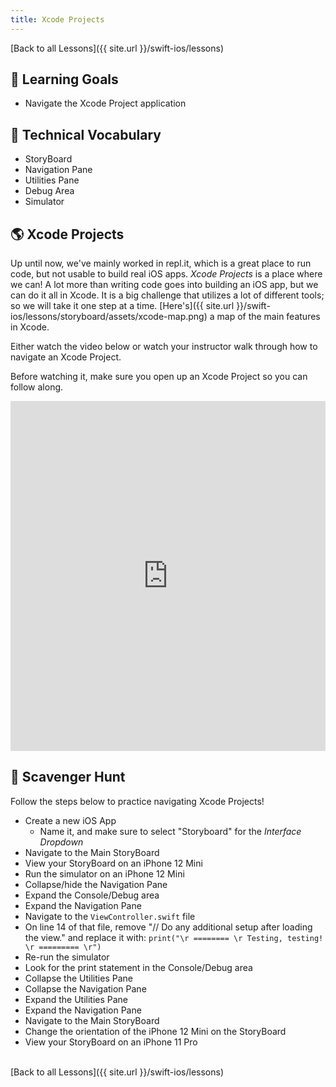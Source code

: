 ```yaml
---
title: Xcode Projects
---
```


[Back to all Lessons]({{ site.url }}/swift-ios/lessons)

## 🎯 Learning Goals

* Navigate the Xcode Project application

## 📗 Technical Vocabulary

* StoryBoard
* Navigation Pane
* Utilities Pane
* Debug Area
* Simulator

## 🌎 Xcode Projects

Up until now, we've mainly worked in repl.it, which is a great place to run code, but not usable to build real iOS apps. _Xcode Projects_ is a place where we can! A lot more than writing code goes into building an iOS app, but we can do it all in Xcode. It is a big challenge that utilizes a lot of different tools; so we will take it one step at a time. [Here's]({{ site.url }}/swift-ios/lessons/storyboard/assets/xcode-map.png) a map of the main features in Xcode.

Either watch the video below or watch your instructor walk through how to navigate an Xcode Project.

Before watching it, make sure you open up an Xcode Project so you can follow along.

<iframe width="100%" height="560" frameborder="0" scrolling="no" src="https://screencast-o-matic.com/embed?sc=cqfUrOZkvH&v=5&ff=1" allowfullscreen="true"></iframe>

## 🐣 Scavenger Hunt

Follow the steps below to practice navigating Xcode Projects!

- Create a new iOS App
  - Name it, and make sure to select "Storyboard" for the _Interface Dropdown_
- Navigate to the Main StoryBoard
- View your StoryBoard on an iPhone 12 Mini
- Run the simulator on an iPhone 12 Mini
- Collapse/hide the Navigation Pane
- Expand the Console/Debug area
- Expand the Navigation Pane
- Navigate to the `ViewController.swift` file
- On line 14 of that file, remove "// Do any additional setup after loading the view." and replace it with: `print("\r ======== \r Testing, testing! \r ========= \r")`
- Re-run the simulator
- Look for the print statement in the Console/Debug area
- Collapse the Utilities Pane
- Collapse the Navigation Pane
- Expand the Utilities Pane
- Expand the Navigation Pane
- Navigate to the Main StoryBoard
- Change the orientation of the iPhone 12 Mini on the StoryBoard
- View your StoryBoard on an iPhone 11 Pro

<br>
[Back to all Lessons]({{ site.url }}/swift-ios/lessons)
